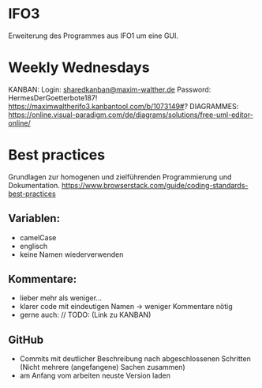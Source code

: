# IFO3

Erweiterung des Programmes aus IFO1 um eine GUI.

# Weekly Wednesdays

KANBAN:
Login: sharedkanban@maxim-walther.de Password: HermesDerGoetterbote187!
https://maximwaltherifo3.kanbantool.com/b/1073149#?
DIAGRAMMES:
https://online.visual-paradigm.com/de/diagrams/solutions/free-uml-editor-online/

# Best practices

Grundlagen zur homogenen und zielführenden Programmierung und Dokumentation.
https://www.browserstack.com/guide/coding-standards-best-practices

## Variablen:
  - camelCase
  - englisch
  - keine Namen wiederverwenden

## Kommentare:
  - lieber mehr als weniger...
  - klarer code mit eindeutigen Namen -> weniger Kommentare nötig
  - gerne auch: // TODO: (Link zu KANBAN)

## GitHub
  - Commits mit deutlicher Beschreibung nach abgeschlossenen Schritten (Nicht mehrere (angefangene) Sachen zusammen)
  - am Anfang vom arbeiten neuste Version laden

